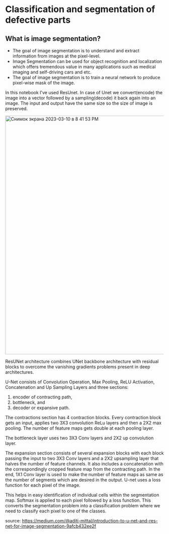 # Classification and segmentation of defective parts

## What is image segmentation?
- The goal of image segmentation is to understand and extract information from images at the pixel-level.
- Image Segmentation can be used for object recognition and localization which offers tremendous value in many applications such as medical imaging and self-driving cars and etc.
- The goal of image segmentation is to train a neural network to produce pixel-wise mask of the image. 


In this notebook I've used ResUnet.
In case of Unet we convert(encode) the image into a vector followed by a sampling(decode) it back again into an image.
The input and output have the same size so the size of image is preserved.

<img width="758" alt="Снимок экрана 2023-03-10 в 8 41 53 PM" src="https://user-images.githubusercontent.com/102851931/224307280-4ef5b475-4667-4377-a5a7-e0491affad79.png">

ResUNet architecture combines UNet backbone architecture with residual blocks to overcome the vanishing gradients problems present in deep architectures.

U-Net consists of Convolution Operation, Max Pooling, ReLU Activation, Concatenation and Up Sampling Layers and three sections: 
1) encoder of contracting path, 
2) bottleneck, and 
3) decoder or expansive path. 

The contractions section has 4 contraction blocks. Every contraction block gets an input, applies two 3X3 convolution ReLu layers and then a 2X2 max pooling. The number of feature maps gets double at each pooling layer. 

The bottleneck layer uses two 3X3 Conv layers and 2X2 up convolution layer. 

The expansion section consists of several expansion blocks with each block passing the input to two 3X3 Conv layers and a 2X2 upsampling layer that halves the number of feature channels. It also includes a concatenation with the correspondingly cropped feature map from the contracting path. In the end, 1X1 Conv layer is used to make the number of feature maps as same as the number of segments which are desired in the output. U-net uses a loss function for each pixel of the image. 

This helps in easy identification of individual cells within the segmentation map. Softmax is applied to each pixel followed by a loss function. This converts the segmentation problem into a classification problem where we need to classify each pixel to one of the classes.

source: https://medium.com/@aditi-mittal/introduction-to-u-net-and-res-net-for-image-segmentation-9afcb432ee2f

